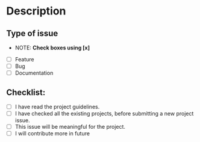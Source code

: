 # Description

<!-- Tell us more about the issue.-->

## Type of issue
- NOTE: __Check boxes using [x]__

- [ ] Feature
- [ ] Bug
- [ ] Documentation

## Checklist:

- [ ] I have read the project guidelines.
- [ ] I have checked all the existing projects, before submitting a new project issue.
- [ ] This issue will be meaningful for the project.
- [ ] I will contribute more in future
